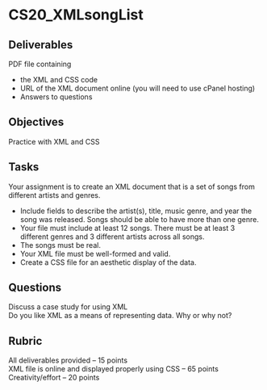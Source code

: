 # CS20_XMLsongList
## Deliverables
PDF file containing
- the XML and CSS code
- URL of the XML document online (you will need to use cPanel hosting)
- Answers to questions
## Objectives
Practice with XML and CSS
## Tasks
Your assignment is to create an XML document that is a set of songs from different artists and 
genres.  
- Include fields to describe the artist(s), title, music genre, and year the song was released. Songs should be able to have more than one genre.
- Your file must include at least 12 songs.  There must be at least 3 different genres and 3 different artists across all songs.  
- The songs must be real.
- Your XML file must be well-formed and valid.
- Create a CSS file for an aesthetic display of the data.
## Questions
Discuss a case study for using XML
<br>
Do you like XML as a means of representing data.  Why or why not?
## Rubric
All deliverables provided – 15 points
<br>
XML file is online and displayed properly using CSS – 65 points
<br>
Creativity/effort – 20 points
